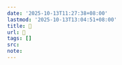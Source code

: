 ```yaml
---
date: '2025-10-13T11:27:38+08:00'
lastmod: '2025-10-13T13:04:51+08:00'
title: 󰘼
url: 󰘼
tags: []
src:
note:
---
```

